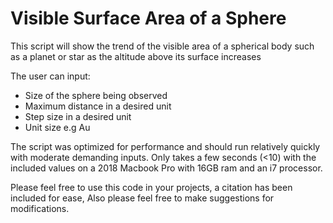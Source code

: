 # Visible Surface Area of a Sphere

This script will show the trend of the visible area of a spherical body such as a planet or star as the altitude above its surface increases

The user can input:
- Size of the sphere being observed
- Maximum distance in a desired unit
- Step size in a desired unit
- Unit size e.g Au

The script was optimized for performance and should run relatively quickly with moderate demanding inputs. Only takes a few seconds (<10) with the included values on a 2018 Macbook Pro with 16GB ram and an i7 processor.

Please feel free to use this code in your projects, a citation has been included for ease, Also please feel free to make suggestions for modifications. 

